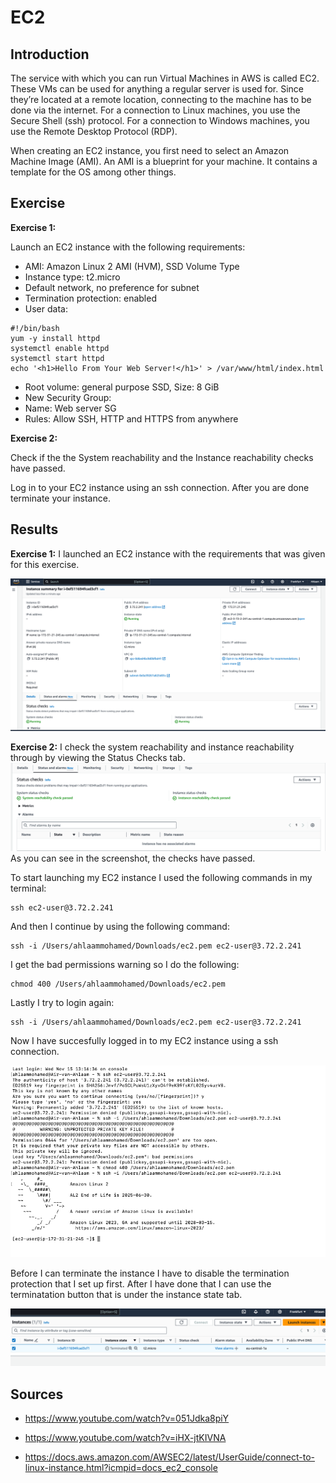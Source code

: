 # EC2
## Introduction
The service with which you can run Virtual Machines in AWS is called EC2. These VMs can be used for anything a regular server is used for. Since they’re located at a remote location, connecting to the machine has to be done via the internet. For a connection to Linux machines, you use the Secure Shell (ssh) protocol. For a connection to Windows machines, you use the Remote Desktop Protocol (RDP).

When creating an EC2 instance, you first need to select an Amazon Machine Image (AMI). An AMI is a blueprint for your machine. It contains a template for the OS among other things.

## Exercise
**Exercise 1:** 

Launch an EC2 instance with the following requirements:
- AMI: Amazon Linux 2 AMI (HVM), SSD Volume Type
- Instance type: t2.micro
- Default network, no preference for subnet
- Termination protection: enabled
- User data:
```
#!/bin/bash
yum -y install httpd
systemctl enable httpd
systemctl start httpd
echo '<h1>Hello From Your Web Server!</h1>' > /var/www/html/index.html
```

- Root volume: general purpose SSD, Size: 8 GiB
- New Security Group:
- Name: Web server SG
- Rules: Allow SSH, HTTP and HTTPS from anywhere

**Exercise 2:**

Check if the the System reachability and the Instance reachability checks have passed.

Log in to your EC2 instance using an ssh connection. After you are done terminate your instance.

## Results
**Exercise 1:**
I launched an EC2 instance with the requirements that was given for this exercise.

![PrnScr](/00_includes/04_AWS1/8_Instance.png)

**Exercise 2:**
I check the system reachability and instance reachability through by viewing the Status Checks tab. 
![PrnScr](/00_includes/04_AWS1/6_Status_check.png)
As you can see in the screenshot, the checks have passed.

To start launching my EC2 instance I used the following commands in my terminal:

```
ssh ec2-user@3.72.2.241
```
And then I continue by using the following command:
```
ssh -i /Users/ahlaammohamed/Downloads/ec2.pem ec2-user@3.72.2.241
```
I get the bad permissions warning so I do the following:

```
chmod 400 /Users/ahlaammohamed/Downloads/ec2.pem
```
Lastly I try to login again:
```
ssh -i /Users/ahlaammohamed/Downloads/ec2.pem ec2-user@3.72.2.241
```
Now I have succesfully logged in to my EC2 instance using a ssh connection.

![PrnScr](/00_includes/04_AWS1/7_EC2_SSHlogin.png)

Before I can terminate the instance I have to disable the termination protection that I set up first. After I have done that I can use the terminatation button that is under the instance state tab.

![PrnScr](/00_includes/04_AWS1/5_Termination.png)

## Sources
- https://www.youtube.com/watch?v=051Jdka8piY

- https://www.youtube.com/watch?v=iHX-jtKIVNA

- https://docs.aws.amazon.com/AWSEC2/latest/UserGuide/connect-to-linux-instance.html?icmpid=docs_ec2_console

